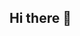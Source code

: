 ## Hi there 👋

<!--
**
I'm Zubair, a passionate web developer and coder dedicated to sharing my knowledge and skills with the world. My goal is to empower others to learn and grow in the field of web development through free, accessible resources.
With a strong foundation in [list of specific skills, e.g., HTML, CSS, JavaScript, Python], I'm committed to creating innovative solutions and helping others achieve their coding aspirations.
Let's build a more connected and tech-savvy community together!
